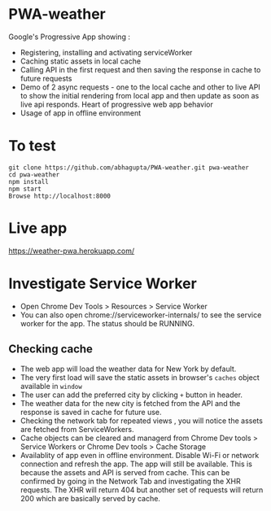# PWA-weather

Google's Progressive App showing :
- Registering, installing and activating serviceWorker
- Caching static assets in local cache
- Calling API in the first request and then saving the response in cache to future requests
- Demo of 2 async requests - one to the local cache and other to live API to show the initial rendering from local app and then update as soon as live api responds. Heart of progressive web app behavior
- Usage of app in offline environment

# To test
```
git clone https://github.com/abhagupta/PWA-weather.git pwa-weather
cd pwa-weather
npm install
npm start
Browse http://localhost:8000

```
# Live app
https://weather-pwa.herokuapp.com/

# Investigate Service Worker
 - Open Chrome Dev Tools > Resources > Service Worker
 - You can also open chrome://serviceworker-internals/ to see the service worker for the app. The status should be RUNNING.

## Checking cache
- The web app will load the weather data for New York by default.
- The very first load will save the static assets in browser's `caches` object available in `window`
- The user can add the preferred city by clicking `+` button in header.
- The weather data for the new city is fetched from the API and the response is  saved in cache for future use.
- Checking the network tab for repeated views , you will notice the assets are fetched from ServiceWorkers.
- Cache objects can be cleared and managerd from Chrome Dev tools > Service Workers  or Chrome Dev tools > Cache Storage
- Availablity of app even in offline environment. Disable Wi-Fi or network connection and refresh the app. The app will still be available. This is because the assets and API is served from cache. This can be confirmed by going in the Network Tab and investigating the XHR requests. The XHR will return 404 but another set of requests will return 200 which are basically served by cache.
